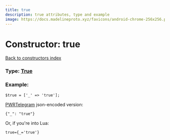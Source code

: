 ```yaml
---
title: true
description: true attributes, type and example
image: https://docs.madelineproto.xyz/favicons/android-chrome-256x256.png
---
```

# Constructor: true  
[Back to constructors index](index.md)






### Type: [True](../types/True.md)


### Example:

```
$true = ['_' => 'true'];
```  

[PWRTelegram](https://pwrtelegram.xyz) json-encoded version:

```
{"_": "true"}
```


Or, if you're into Lua:  


```
true={_='true'}

```


